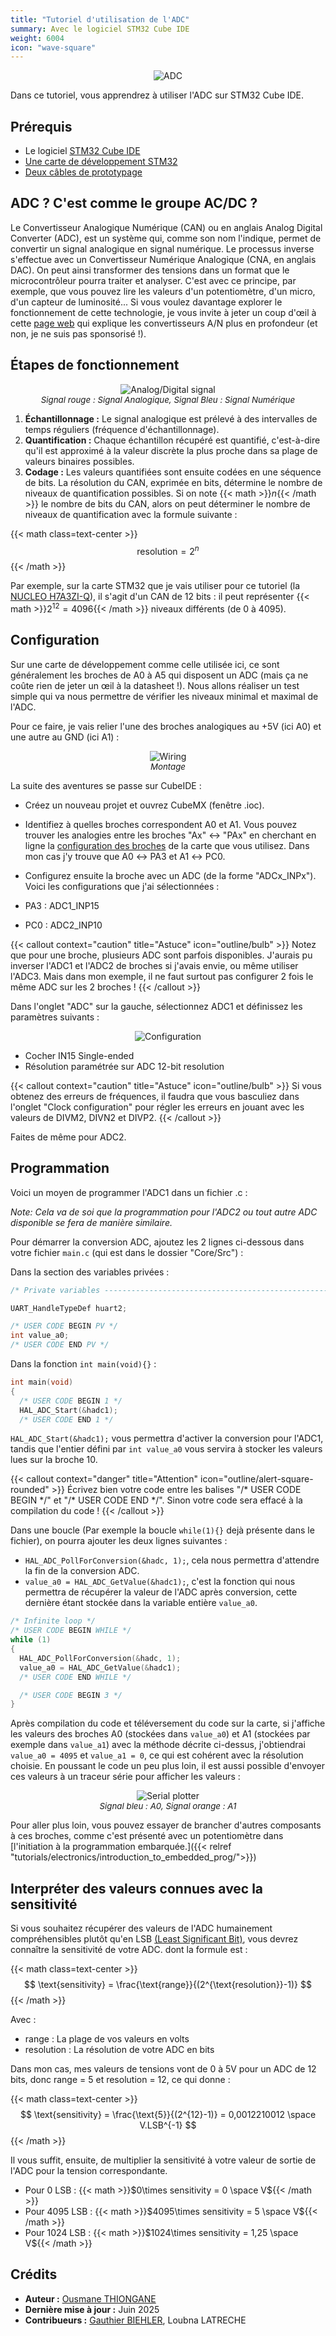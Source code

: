 ```yaml
---
title: "Tutoriel d'utilisation de l'ADC"
summary: Avec le logiciel STM32 Cube IDE
weight: 6004
icon: "wave-square"
---
```


<p align="center">
    <img src="/chroma/images/adc1.png" alt="ADC" class="w-full h-auto" />
</p>

Dans ce tutoriel, vous apprendrez à utiliser l'ADC sur STM32 Cube IDE.

## Prérequis

* Le logiciel [STM32 Cube IDE](https://www.st.com/en/development-tools/stm32cubeide.html)
* [Une carte de développement STM32](https://www.st.com/en/evaluation-tools/stm32-nucleo-boards.html)
* [Deux câbles de prototypage](/chroma/images/_cables.png)

## ADC ? C'est comme le groupe AC/DC ?

Le Convertisseur Analogique Numérique (CAN) ou en anglais Analog Digital Converter (ADC), est un système qui, comme son nom l'indique, permet de convertir un signal analogique en signal numérique. Le processus inverse s'effectue avec un Convertisseur Numérique Analogique (CNA, en anglais DAC). On peut ainsi transformer des tensions dans un format que le microcontrôleur pourra traiter et analyser. C'est avec ce principe, par exemple, que vous pouvez lire les valeurs d'un potentiomètre, d'un micro, d'un capteur de luminosité... Si vous voulez davantage explorer le fonctionnement de cette technologie, je vous invite à jeter un coup d'œil à cette [page web](https://dewesoft.com/fr/blog/c-quoi-convertisseur-can) qui explique les convertisseurs A/N plus en profondeur (et non, je ne suis pas sponsorisé !).

## Étapes de fonctionnement

<p align="center">
    <img src="/chroma/images/adc2.png" alt="Analog/Digital signal" class="w-full h-auto" />
    </br>
    <em style="font-size: 0.95em;">Signal rouge : Signal Analogique, Signal Bleu : Signal Numérique</em>
</p>

1. **Échantillonnage :** Le signal analogique est prélevé à des intervalles de temps réguliers (fréquence d'échantillonnage).
2. **Quantification :** Chaque échantillon récupéré est quantifié, c'est-à-dire qu'il est approximé à la valeur discrète la plus proche dans sa plage de valeurs binaires possibles.
3. **Codage :** Les valeurs quantifiées sont ensuite codées en une séquence de bits. La résolution du CAN, exprimée en bits, détermine le nombre de niveaux de quantification possibles. Si on note {{< math >}}$n${{< /math >}} le nombre de bits du CAN, alors on peut déterminer le nombre de niveaux de quantification avec la formule suivante :

{{< math class=text-center >}}
$$
\text{resolution} = 2^n
$$
{{< /math >}}

Par exemple, sur la carte STM32 que je vais utiliser pour ce tutoriel (la [NUCLEO H7A3ZI-Q](https://www.st.com/en/evaluation-tools/nucleo-h7a3zi-q.html)), il s'agit d'un CAN de 12 bits : il peut représenter {{< math >}}$2^{12} = 4096${{< /math >}} niveaux différents (de 0 à 4095).

## Configuration

Sur une carte de développement comme celle utilisée ici, ce sont généralement les broches de A0 à A5 qui disposent un ADC (mais ça ne coûte rien de jeter un œil à la datasheet !). Nous allons réaliser un test simple qui va nous permettre de vérifier les niveaux minimal et maximal de l'ADC.

Pour ce faire, je vais relier l'une des broches analogiques au +5V (ici A0) et une autre au GND (ici A1) :

<p align="center">
    <img src="/chroma/images/adc3.png" alt="Wiring" class="w-full h-auto" />
    </br>
    <em style="font-size: 0.95em;">Montage</em>
</p>

La suite des aventures se passe sur CubeIDE :

* Créez un nouveau projet et ouvrez CubeMX (fenêtre .ioc).
* Identifiez à quelles broches correspondent A0 et A1. Vous pouvez trouver les analogies entre les broches "Ax" ↔ "PAx" en cherchant en ligne la [configuration des broches](https://os.mbed.com/platforms/ST-Nucleo-H7A3ZI-Q/#board-pinout) de la carte que vous utilisez. Dans mon cas j'y trouve que A0 ↔ PA3 et A1 ↔ PC0.
* Configurez ensuite la broche avec un ADC (de la forme "ADCx_INPx"). Voici les configurations que j'ai sélectionnées :

* PA3 : ADC1_INP15
* PC0 : ADC2_INP10

{{< callout context="caution" title="Astuce" icon="outline/bulb" >}}
Notez que pour une broche, plusieurs ADC sont parfois disponibles. J'aurais pu inverser l'ADC1 et l'ADC2 de broches si j'avais envie, ou même utiliser l'ADC3. Mais dans mon exemple, il ne faut surtout pas configurer 2 fois le même ADC sur les 2 broches !
{{< /callout >}}

Dans l'onglet "ADC" sur la gauche, sélectionnez ADC1 et définissez les paramètres suivants :

<p align="center">
    <img src="/chroma/images/adc4.png" alt="Configuration" class="w-full h-auto" />
    </br>
</p>

* Cocher IN15 Single-ended
* Résolution paramétrée sur ADC 12-bit resolution

{{< callout context="caution" title="Astuce" icon="outline/bulb" >}}
Si vous obtenez des erreurs de fréquences, il faudra que vous basculiez dans l'onglet "Clock configuration" pour régler les erreurs en jouant avec les valeurs de DIVM2, DIVN2 et DIVP2.
{{< /callout >}}

Faites de même pour ADC2.

## Programmation

Voici un moyen de programmer l'ADC1 dans un fichier .c :

_Note: Cela va de soi que la programmation pour l'ADC2 ou tout autre ADC disponible se fera de manière similaire._

Pour démarrer la conversion ADC, ajoutez les 2 lignes ci-dessous dans votre fichier `main.c` (qui est dans le dossier "Core/Src") :

Dans la section des variables privées :

```c {title="main.c", lineNos=true lineNoStart=43, hl_lines=[6]}
/* Private variables ---------------------------------------------------------*/

UART_HandleTypeDef huart2;

/* USER CODE BEGIN PV */
int value_a0;
/* USER CODE END PV */
```

Dans la fonction `int main(void){}` :

```c {title="main.c", lineNos=true lineNoStart=65, hl_lines=[4]}
int main(void)
{
  /* USER CODE BEGIN 1 */
  HAL_ADC_Start(&hadc1);
  /* USER CODE END 1 */
```

`HAL_ADC_Start(&hadc1);` vous permettra d'activer la conversion pour l'ADC1, tandis que l'entier défini par `int value_a0` vous servira à stocker les valeurs lues sur la broche 10.

{{< callout context="danger" title="Attention" icon="outline/alert-square-rounded" >}}
Écrivez bien votre code entre les balises "/\* USER CODE BEGIN \*/" et "/\* USER CODE END \*/". Sinon votre code sera effacé à la compilation du code !
{{< /callout >}}

Dans une boucle (Par exemple la boucle `while(1){}` dejà présente dans le fichier), on pourra ajouter les deux lignes suivantes :

* `HAL_ADC_PollForConversion(&hadc, 1);`, cela nous permettra d'attendre la fin de la conversion ADC.
* `value_a0 = HAL_ADC_GetValue(&hadc1);`, c'est la fonction qui nous permettra de récupérer la valeur de l'ADC après conversion, cette dernière étant stockée dans la variable entière `value_a0`.

``` c {title="main.c", lineNos=true lineNoStart=99, hl_lines=[5,6]}
/* Infinite loop */
/* USER CODE BEGIN WHILE */
while (1)
{
  HAL_ADC_PollForConversion(&hadc, 1);
  value_a0 = HAL_ADC_GetValue(&hadc1);
  /* USER CODE END WHILE */

  /* USER CODE BEGIN 3 */
}
```

Après compilation du code et téléversement du code sur la carte, si j'affiche les valeurs des broches A0 (stockées dans `value_a0`) et A1 (stockées par exemple dans `value_a1`) avec la méthode décrite ci-dessus, j'obtiendrai `value_a0 = 4095` et `value_a1 = 0`, ce qui est cohérent avec la résolution choisie. En poussant le code un peu plus loin, il est aussi possible d'envoyer ces valeurs à un traceur série pour afficher les valeurs :

<p align="center">
    <img src="/chroma/images/adc5.png" alt="Serial plotter" class="w-full h-auto" />
    </br>
    <em style="font-size: 0.95em;">Signal bleu : A0, Signal orange : A1</em>
</p>

Pour aller plus loin, vous pouvez essayer de brancher d'autres composants à ces broches, comme c'est présenté avec un potentiomètre dans [l'initiation à la programmation embarquée.]({{< relref "tutorials/electronics/introduction_to_embedded_prog/">}})

## Interpréter des valeurs connues avec la sensitivité

Si vous souhaitez récupérer des valeurs de l'ADC humainement compréhensibles plutôt qu'en LSB [(Least Significant Bit)](https://fr.wikipedia.org/wiki/Bit_de_poids_faible#Signal_num%C3%A9ris%C3%A9), vous devrez connaître la sensitivité de votre ADC. dont la formule est :

{{< math class=text-center >}}
$$
\text{sensitivity} = \frac{\text{range}}{(2^{\text{resolution}}-1)}
$$
{{< /math >}}

Avec :

* range : La plage de vos valeurs en volts
* resolution : La résolution de votre ADC en bits

Dans mon cas, mes valeurs de tensions vont de 0 à 5V pour un ADC de 12 bits, donc range = 5 et resolution = 12, ce qui donne :

{{< math class=text-center >}}
$$
\text{sensitivity} = \frac{\text{5}}{(2^{12}-1)} = 0,0012210012 \space V.LSB^{-1}
$$
{{< /math >}}

Il vous suffit, ensuite, de multiplier la sensitivité à votre valeur de sortie de l'ADC pour la tension correspondante.

* Pour 0 LSB : {{< math >}}$0\times sensitivity = 0 \space V${{< /math >}}
* Pour 4095 LSB : {{< math >}}$4095\times sensitivity = 5 \space V${{< /math >}}
* Pour 1024 LSB : {{< math >}}$1024\times sensitivity = 1,25 \space V${{< /math >}}

## Crédits

* **Auteur :** [Ousmane THIONGANE](https://github.com/Mowibox)
* **Dernière mise à jour :** Juin 2025
* **Contribueurs :** [Gauthier BIEHLER](https://github.com/Minorzar), Loubna LATRECHE
